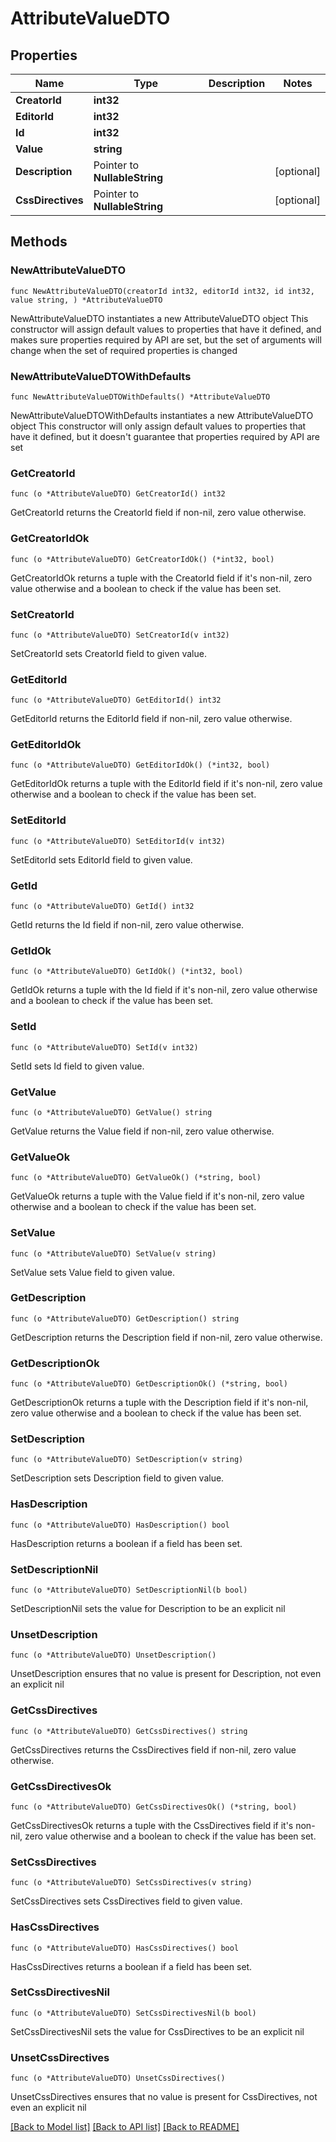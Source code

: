 # AttributeValueDTO

## Properties

Name | Type | Description | Notes
------------ | ------------- | ------------- | -------------
**CreatorId** | **int32** |  | 
**EditorId** | **int32** |  | 
**Id** | **int32** |  | 
**Value** | **string** |  | 
**Description** | Pointer to **NullableString** |  | [optional] 
**CssDirectives** | Pointer to **NullableString** |  | [optional] 

## Methods

### NewAttributeValueDTO

`func NewAttributeValueDTO(creatorId int32, editorId int32, id int32, value string, ) *AttributeValueDTO`

NewAttributeValueDTO instantiates a new AttributeValueDTO object
This constructor will assign default values to properties that have it defined,
and makes sure properties required by API are set, but the set of arguments
will change when the set of required properties is changed

### NewAttributeValueDTOWithDefaults

`func NewAttributeValueDTOWithDefaults() *AttributeValueDTO`

NewAttributeValueDTOWithDefaults instantiates a new AttributeValueDTO object
This constructor will only assign default values to properties that have it defined,
but it doesn't guarantee that properties required by API are set

### GetCreatorId

`func (o *AttributeValueDTO) GetCreatorId() int32`

GetCreatorId returns the CreatorId field if non-nil, zero value otherwise.

### GetCreatorIdOk

`func (o *AttributeValueDTO) GetCreatorIdOk() (*int32, bool)`

GetCreatorIdOk returns a tuple with the CreatorId field if it's non-nil, zero value otherwise
and a boolean to check if the value has been set.

### SetCreatorId

`func (o *AttributeValueDTO) SetCreatorId(v int32)`

SetCreatorId sets CreatorId field to given value.


### GetEditorId

`func (o *AttributeValueDTO) GetEditorId() int32`

GetEditorId returns the EditorId field if non-nil, zero value otherwise.

### GetEditorIdOk

`func (o *AttributeValueDTO) GetEditorIdOk() (*int32, bool)`

GetEditorIdOk returns a tuple with the EditorId field if it's non-nil, zero value otherwise
and a boolean to check if the value has been set.

### SetEditorId

`func (o *AttributeValueDTO) SetEditorId(v int32)`

SetEditorId sets EditorId field to given value.


### GetId

`func (o *AttributeValueDTO) GetId() int32`

GetId returns the Id field if non-nil, zero value otherwise.

### GetIdOk

`func (o *AttributeValueDTO) GetIdOk() (*int32, bool)`

GetIdOk returns a tuple with the Id field if it's non-nil, zero value otherwise
and a boolean to check if the value has been set.

### SetId

`func (o *AttributeValueDTO) SetId(v int32)`

SetId sets Id field to given value.


### GetValue

`func (o *AttributeValueDTO) GetValue() string`

GetValue returns the Value field if non-nil, zero value otherwise.

### GetValueOk

`func (o *AttributeValueDTO) GetValueOk() (*string, bool)`

GetValueOk returns a tuple with the Value field if it's non-nil, zero value otherwise
and a boolean to check if the value has been set.

### SetValue

`func (o *AttributeValueDTO) SetValue(v string)`

SetValue sets Value field to given value.


### GetDescription

`func (o *AttributeValueDTO) GetDescription() string`

GetDescription returns the Description field if non-nil, zero value otherwise.

### GetDescriptionOk

`func (o *AttributeValueDTO) GetDescriptionOk() (*string, bool)`

GetDescriptionOk returns a tuple with the Description field if it's non-nil, zero value otherwise
and a boolean to check if the value has been set.

### SetDescription

`func (o *AttributeValueDTO) SetDescription(v string)`

SetDescription sets Description field to given value.

### HasDescription

`func (o *AttributeValueDTO) HasDescription() bool`

HasDescription returns a boolean if a field has been set.

### SetDescriptionNil

`func (o *AttributeValueDTO) SetDescriptionNil(b bool)`

 SetDescriptionNil sets the value for Description to be an explicit nil

### UnsetDescription
`func (o *AttributeValueDTO) UnsetDescription()`

UnsetDescription ensures that no value is present for Description, not even an explicit nil
### GetCssDirectives

`func (o *AttributeValueDTO) GetCssDirectives() string`

GetCssDirectives returns the CssDirectives field if non-nil, zero value otherwise.

### GetCssDirectivesOk

`func (o *AttributeValueDTO) GetCssDirectivesOk() (*string, bool)`

GetCssDirectivesOk returns a tuple with the CssDirectives field if it's non-nil, zero value otherwise
and a boolean to check if the value has been set.

### SetCssDirectives

`func (o *AttributeValueDTO) SetCssDirectives(v string)`

SetCssDirectives sets CssDirectives field to given value.

### HasCssDirectives

`func (o *AttributeValueDTO) HasCssDirectives() bool`

HasCssDirectives returns a boolean if a field has been set.

### SetCssDirectivesNil

`func (o *AttributeValueDTO) SetCssDirectivesNil(b bool)`

 SetCssDirectivesNil sets the value for CssDirectives to be an explicit nil

### UnsetCssDirectives
`func (o *AttributeValueDTO) UnsetCssDirectives()`

UnsetCssDirectives ensures that no value is present for CssDirectives, not even an explicit nil

[[Back to Model list]](../README.md#documentation-for-models) [[Back to API list]](../README.md#documentation-for-api-endpoints) [[Back to README]](../README.md)


